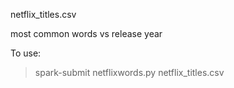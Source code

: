 netflix_titles.csv

most common words vs release year

To use: 

> spark-submit netflixwords.py netflix_titles.csv

